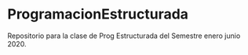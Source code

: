 # ProgramacionEstructurada
Repositorio para la clase de Prog Estructurada del Semestre enero junio 2020.
